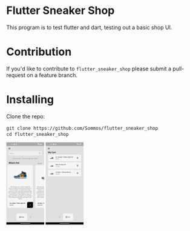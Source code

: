 # Flutter Sneaker Shop
This program is to test flutter and dart, testing out a basic shop UI.

# Contribution 

If you'd like to contribute to `flutter_sneaker_shop` please submit a pull-request on a feature branch.

# Installing

Clone the repo:

    git clone https://github.com/Sommos/flutter_sneaker_shop
    cd flutter_sneaker_shop

<img src="lib/images/readme/shop.png" width="100">
<img src="lib/images/readme/cart.png" width="100">